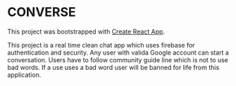 # CONVERSE

This project was bootstrapped with [Create React App](https://github.com/facebook/create-react-app).

This project is a real time clean chat app which uses firebase for authentication and security. 
Any user with valida Google account can start a conversation. Users have to follow community guide line which is not to use bad words.
If a use uses a bad word user will be banned for life from this application.
